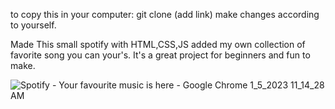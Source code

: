 to copy this in your computer: git clone  (add link)
make changes according to yourself.

Made This small spotify with HTML,CSS,JS added my own collection of favorite song you can your's.
It's a great project for beginners and fun to make.

![Spotify - Your favourite music is here - Google Chrome 1_5_2023 11_14_28 AM](https://user-images.githubusercontent.com/95610027/214508475-e46e6d43-5d7f-4141-beab-8b361d67b897.png)

